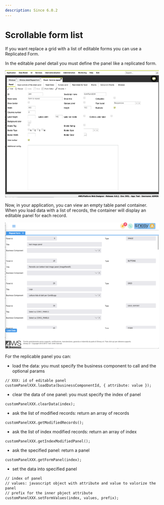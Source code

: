 ```yaml
---
description: Since 6.0.2
---
```


# Scrollable form list

If you want replace a grid with a list of editable forms you can use a Replicated Form.

In the editable panel detail you must define the panel like a replicated form.

![](<.gitbook/assets/image (19).png>)

Now, in your application, you can view an empty table panel container. When you load data with a list of records, the container will display an editable panel for each record.

![](<.gitbook/assets/image (20).png>)

For the replicable panel you can:

* load the data: you must specify the business component to call and the optional params

```
// XXX: id of editable panel
customPanelXXX.loadData(businessComponentId, { attribute: value });
```

* clear the data of one panel: you must specify the index of panel

```
customPanelXXX.clearData(index);
```

* ask the list of modified records: return an array of records

```
customPanelXXX.getModifiedRecords();
```

* ask the list of index modified records: return an array of index

```
customPanelXXX.getIndexModifiedPanel();
```

* ask the specified panel: return a panel

```
customPanelXXX.getFormPanel(index);
```

* set the data into specified panel

```
// index of panel
// values: javascript object with attribute and value to valorize the panel
// prefix for the inner pbject attribute
customPanelXXX.setFormValues(index, values, prefix);
```
